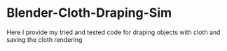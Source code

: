# Blender-Cloth-Draping-Sim
Here I provide my tried and tested code for draping objects with cloth and saving the cloth rendering 
